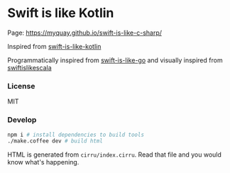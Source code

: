
# Swift is like Kotlin

Page: https://myquay.github.io/swift-is-like-c-sharp/

Inspired from [swift-is-like-kotlin](http://nilhcem.github.io/swift-is-like-kotlin)

Programmatically inspired from [swift-is-like-go](https://github.com/jiyinyiyong/swift-is-like-go) and visually inspired from [swiftislikescala](https://github.com/leverich/swiftislikescala)

### License

MIT

### Develop

```bash
npm i # install dependencies to build tools
./make.coffee dev # build html
```

HTML is generated from `cirru/index.cirru`.
Read that file and you would know what's happening.
